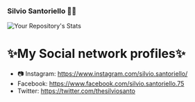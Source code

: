 ### Silvio Santoriello  👨‍💻

![Your Repository's Stats](https://github-readme-stats.vercel.app/api?username=silviosanto6605&show_icons=true)

<h1>✨My Social network profiles✨</h1>

- 📷 Instagram: https://www.instagram.com/silvio.santoriello/
- Facebook: https://www.facebook.com/silvio.santoriello.75 
- Twitter: https://twitter.com/thesilviosanto


